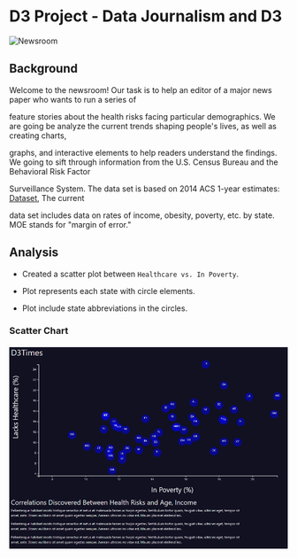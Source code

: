 # D3 Project - Data Journalism and D3

![Newsroom](https://media.giphy.com/media/v2xIous7mnEYg/giphy.gif)


## Background

Welcome to the newsroom! Our task is to help an editor of a major news paper who wants to run a series of
 
feature stories about the health risks facing particular demographics. We are going be analyze the current trends shaping  people's lives, as well as creating charts,

graphs, and interactive elements to help readers understand the findings. We going to sift through information from the U.S. Census Bureau and the Behavioral Risk Factor 

Surveillance System. The data set is based on 2014 ACS 1-year estimates: [Dataset](https://factfinder.census.gov/faces/nav/jsf/pages/searchresults.xhtml), The current 

data set includes data on rates of income, obesity, poverty, etc. by state. MOE stands for "margin of error."

## Analysis

* Created a scatter plot between `Healthcare vs. In Poverty`.

* Plot represents each state with circle elements. 

* Plot include state abbreviations in the circles.

### <a id="scatter-chart"></a>Scatter Chart
![scatter chart](images/fig1.png)

